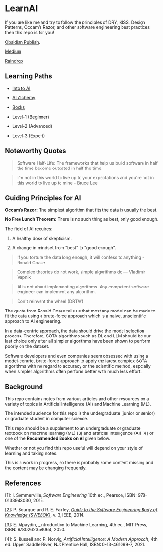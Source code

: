 # LearnAI

If you are like me and try to follow the principles of DRY, KISS, Design Patterns, Occam’s Razor, and other software engineering best practices then this repo is for you!

[Obsidian Publish](https://notes.codecypher.ai).

[Medium](https://aicoder.medium.com)

[Raindrop](https://raindrop.io/codecypher)

## Learning Paths

- [Into to AI](./ai_intro.md)
- [AI Alchemy](./ai_alchemy.md)
- [Books](.ai_books.md)

- Level-1 (Beginner)
- Level-2 (Advanced)
- Level-3 (Expert)

## Noteworthy Quotes

> Software Half-Life: The frameworks that help us build software in half the time become outdated in half the time.

> I'm not in this world to live up to your expectations and you're not in this world to live up to mine - Bruce Lee

## Guiding Principles for AI

**Occam’s Razor:** The simplest algorithm that fits the data is usually the best.

**No Free Lunch Theorem:** There is no such thing as best, only good enough.


The field of AI requires:

1. A healthy dose of skepticism.

2. A change in mindset from "best" to "good enough". 


> If you torture the data long enough, it will confess to anything - Ronald Coase

> Complex theories do not work, simple algorithms do — Vladimir Vapnik

> AI is not about implementing algorithms. Any competent software engineer can implement any algorithm.

> Don't reinvent the wheel (DRTW)


The quote from Ronald Coase tells us that most any model can be made to fit the data using a brute-force approach which is a naive, unscientific approach to AI engineering. 

In a data-centric approach, the data should drive the model selection process. Therefore, SOTA algorithms such as DL and LLM should be our last choice only after all simpler algorithms have been shown to perform poorly on the dataset. 

Software developers and even companies seem obsessed with using a model-centric, brute-force approach to apply the latest complex SOTA algorithms with no regard to accuracy or the scientific method, espcially when simpler algorithms often perform better with much less effort.

## Background

This repo contains notes from various articles and other resources on a variety of topics in Artificial Intelligence (AI) and Machine Learning (ML).

The intended audience for this repo is the undergraduate (junior or senior) or graduate student in computer science. 

This repo should be a supplement to an undergraduate or graduate textbook on machine learning (ML) [3] and artificial intelligence (AI) [4] or one of the **Recommended Books on AI** given below.

Whether or not you find this repo useful will depend on your style of learning and taking notes.

This is a work in progress, so there is probably some content missing and the content may be changing frequently. 

## References

[1]: I. Sommerville, _Software Engineering_ 10th ed., Pearson, ISBN: 978-0133943030, 2015.

[2]: P. Bourque and R. E. Fairley, [_Guide to the Software Engineering Body of Knowledge (SWEBOK)_](https://www.computer.org/education/bodies-of-knowledge/software-engineering), v. 3, IEEE, 2014.

[3]: E. Alpaydin, _Introduction to Machine Learning, 4th ed., MIT Press, ISBN: 9780262358064, 2020.

[4]: S. Russell and P. Norvig, _Artificial Intelligence: A Modern Approach_, 4th ed. Upper Saddle River, NJ: Prentice Hall, ISBN: 0-13-461099-7, 2021.

